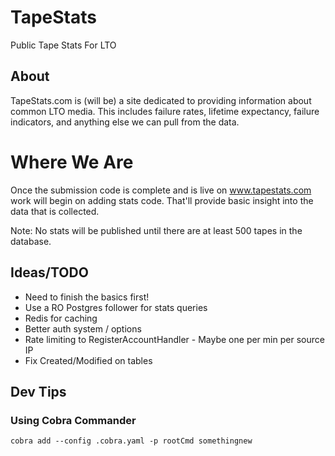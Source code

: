 # TapeStats
Public Tape Stats For LTO

## About
TapeStats.com is (will be) a site dedicated to providing information about common LTO media. 
This includes failure rates, lifetime expectancy, failure indicators, and anything else
we can pull from the data. 

# Where We Are
Once the submission code is complete and is live on www.tapestats.com work will begin on
adding stats code. That'll provide basic insight into the data that is collected. 

Note: No stats will be published until there are at least 500 tapes in the database.   

## Ideas/TODO
* Need to finish the basics first!
* Use a RO Postgres follower for stats queries
* Redis for caching
* Better auth system / options
* Rate limiting to RegisterAccountHandler - Maybe one per min per source IP
* Fix Created/Modified on tables

## Dev Tips

### Using Cobra Commander
`cobra add --config .cobra.yaml -p rootCmd somethingnew`
